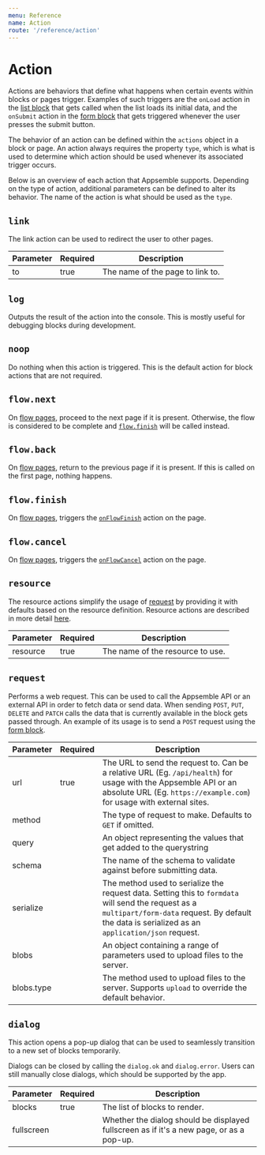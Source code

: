 ```yaml
---
menu: Reference
name: Action
route: '/reference/action'
---
```


# Action

Actions are behaviors that define what happens when certain events within blocks or pages trigger.
Examples of such triggers are the `onLoad` action in the [list block](../blocks/list) that gets
called when the list loads its initial data, and the `onSubmit` action in the
[form block](../blocks/form) that gets triggered whenever the user presses the submit button.

The behavior of an action can be defined within the `actions` object in a block or page. An action
always requires the property `type`, which is what is used to determine which action should be used
whenever its associated trigger occurs.

Below is an overview of each action that Appsemble supports. Depending on the type of action,
additional parameters can be defined to alter its behavior. The name of the action is what should be
used as the `type`.

## `link`

The link action can be used to redirect the user to other pages.

| Parameter | Required | Description                      |
| --------- | -------- | -------------------------------- |
| to        | true     | The name of the page to link to. |

## `log`

Outputs the result of the action into the console. This is mostly useful for debugging blocks during
development.

## `noop`

Do nothing when this action is triggered. This is the default action for block actions that are not
required.

## `flow.next`

On [flow pages](page#flowpages), proceed to the next page if it is present. Otherwise, the flow is
considered to be complete and [`flow.finish`](#flowfinish) will be called instead.

## `flow.back`

On [flow pages](page#flowpages), return to the previous page if it is present. If this is called on
the first page, nothing happens.

## `flow.finish`

On [flow pages](page#flowpages), triggers the [`onFlowFinish`](page#onflowfinish) action on the
page.

## `flow.cancel`

On [flow pages](page#flowpages), triggers the [`onFlowCancel`](page#onflowfinish) action on the
page.

## `resource`

The resource actions simplify the usage of [request](#request) by providing it with defaults based
on the resource definition. Resource actions are described in more detail
[here](../appsemble-resources#resource-actions).

| Parameter | Required | Description                      |
| --------- | -------- | -------------------------------- |
| resource  | true     | The name of the resource to use. |

## `request`

Performs a web request. This can be used to call the Appsemble API or an external API in order to
fetch data or send data. When sending `POST`, `PUT`, `DELETE` and `PATCH` calls the data that is
currently available in the block gets passed through. An example of its usage is to send a `POST`
request using the [form block](../blocks/form).

| Parameter  | Required | Description                                                                                                                                                                                             |
| ---------- | -------- | ------------------------------------------------------------------------------------------------------------------------------------------------------------------------------------------------------- |
| url        | true     | The URL to send the request to. Can be a relative URL (Eg. `/api/health`) for usage with the Appsemble API or an absolute URL (Eg. `https://example.com`) for usage with external sites.                |
| method     |          | The type of request to make. Defaults to `GET` if omitted.                                                                                                                                              |
| query      |          | An object representing the values that get added to the querystring                                                                                                                                     |
| schema     |          | The name of the schema to validate against before submitting data.                                                                                                                                      |
| serialize  |          | The method used to serialize the request data. Setting this to `formdata` will send the request as a `multipart/form-data` request. By default the data is serialized as an `application/json` request. |
| blobs      |          | An object containing a range of parameters used to upload files to the server.                                                                                                                          |
| blobs.type |          | The method used to upload files to the server. Supports `upload` to override the default behavior.                                                                                                      |

## `dialog`

This action opens a pop-up dialog that can be used to seamlessly transition to a new set of blocks
temporarily.

Dialogs can be closed by calling the `dialog.ok` and `dialog.error`. Users can still manually close
dialogs, which should be supported by the app.

| Parameter  | Required | Description                                                                              |
| ---------- | -------- | ---------------------------------------------------------------------------------------- |
| blocks     | true     | The list of blocks to render.                                                            |
| fullscreen |          | Whether the dialog should be displayed fullscreen as if it's a new page, or as a pop-up. |
